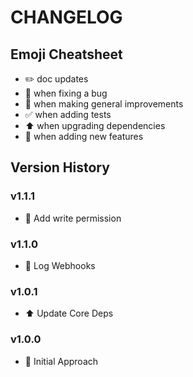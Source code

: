 # CHANGELOG

## Emoji Cheatsheet
- :pencil2: doc updates
- :bug: when fixing a bug
- :rocket: when making general improvements
- :white_check_mark: when adding tests
- :arrow_up: when upgrading dependencies
- :tada: when adding new features

## Version History

### v1.1.1

- :rocket: Add write permission

### v1.1.0

- :rocket: Log Webhooks

### v1.0.1

- :arrow_up: Update Core Deps

### v1.0.0

- :rocket: Initial Approach

